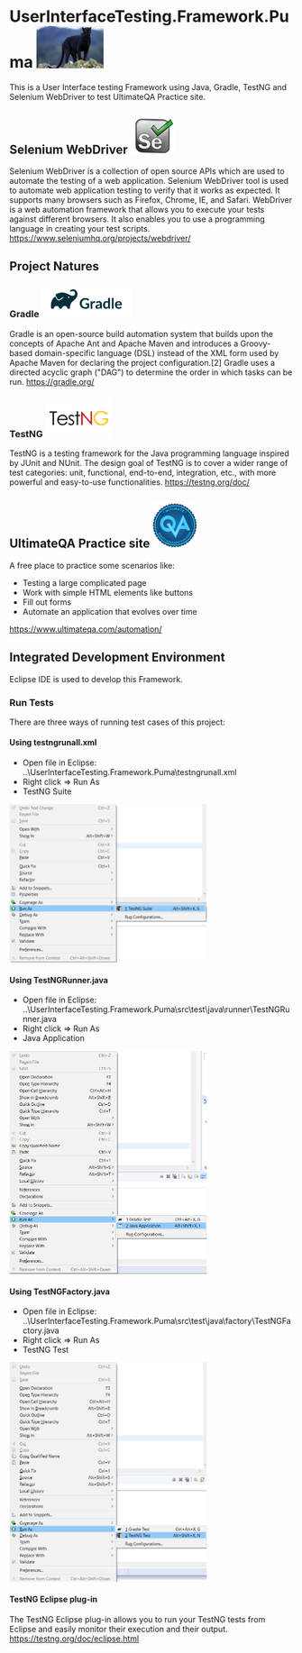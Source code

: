 # UserInterfaceTesting.Framework.Puma <img src ="UserInterfaceTesting.Framework.Puma/images/puma.jpg" width=119>
This is a User Interface testing Framework using Java, Gradle, TestNG and Selenium WebDriver to test UltimateQA Practice site.

## Selenium WebDriver <img src ="UserInterfaceTesting.Framework.Puma/images/selenium.png" width=79>
Selenium WebDriver is a collection of open source APIs which are used to automate the testing of a web application. Selenium WebDriver tool is used to automate web application testing to verify that it works as expected. It supports many browsers such as Firefox, Chrome, IE, and Safari. WebDriver is a web automation framework that allows you to execute your tests against different browsers. It also enables you to use a programming language in creating your test scripts. https://www.seleniumhq.org/projects/webdriver/

## Project Natures

### Gradle <img src ="UserInterfaceTesting.Framework.Puma/images/gradle.png" width=159>
Gradle is an open-source build automation system that builds upon the concepts of Apache Ant and Apache Maven and introduces a Groovy-based domain-specific language (DSL) instead of the XML form used by Apache Maven for declaring the project configuration.[2] Gradle uses a directed acyclic graph ("DAG") to determine the order in which tasks can be run.
https://gradle.org/

### TestNG <img src ="UserInterfaceTesting.Framework.Puma/images/testng.png" width=119>
TestNG is a testing framework for the Java programming language inspired by JUnit and NUnit. The design goal of TestNG is to cover a wider range of test categories: unit, functional, end-to-end, integration, etc., with more powerful and easy-to-use functionalities.
https://testng.org/doc/

## UltimateQA Practice site <img src ="UserInterfaceTesting.Framework.Puma/images/ultimateqa.png" width=79>
A free place to practice some scenarios like:
* Testing a large complicated page
* Work with simple HTML elements like buttons
* Fill out forms
* Automate an application that evolves over time

https://www.ultimateqa.com/automation/

## Integrated Development Environment
Eclipse IDE is used to develop this Framework.

### Run Tests
There are three ways of running test cases of this project:

#### Using testngrunall.xml
* Open file in Eclipse: ..\UserInterfaceTesting.Framework.Puma\testngrunall.xml
* Right click => Run As
* TestNG Suite
<img src ="UserInterfaceTesting.Framework.Puma/images/testngrunall.png" width=350>

#### Using TestNGRunner.java
* Open file in Eclipse: ..\UserInterfaceTesting.Framework.Puma\src\test\java\runner\TestNGRunner.java
* Right click => Run As
* Java Application
<img src ="UserInterfaceTesting.Framework.Puma/images/testngrunner.png" width=350>

#### Using TestNGFactory.java
* Open file in Eclipse: ..\UserInterfaceTesting.Framework.Puma\src\test\java\factory\TestNGFactory.java
* Right click => Run As
* TestNG Test
<img src ="UserInterfaceTesting.Framework.Puma/images/testngfactory.png" width=350>

#### TestNG Eclipse plug-in
The TestNG Eclipse plug-in allows you to run your TestNG tests from Eclipse and easily monitor their execution and their output.
https://testng.org/doc/eclipse.html
